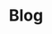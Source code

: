 ---
layout: child_layout/blog
title: Blog
permalink: /blog/
hero_image: /assets/img/content/heroes/kumiko@2x.png
theme: theme-blog
---